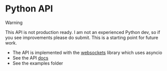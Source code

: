 # Python API


> [!WARNING]
> This API is not production ready. I am not an experienced Python dev, so if you see improvements please do submit. This is a starting point for future work.


- The API is implemented with the [websockets](https://websockets.readthedocs.io/en/stable/) library which uses asyncio
- See the API [docs](https://docs.nemesisdb.io/client_apis/Overview)
- See the examples folder

